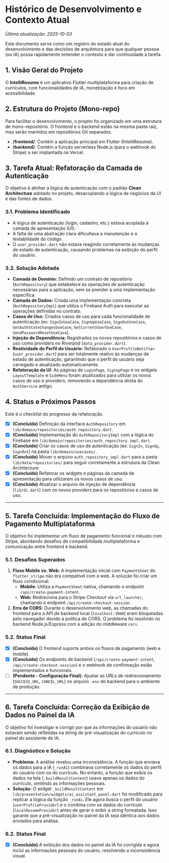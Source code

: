 # Histórico de Desenvolvimento e Contexto Atual

*Última atualização: 2025-10-03*

Este documento serve como um registro do estado atual do desenvolvimento e das decisões de arquitetura para que qualquer pessoa (ou IA) possa rapidamente entender o contexto e dar continuidade à tarefa.

## 1. Visão Geral do Projeto

O **IntelliResume** é um aplicativo Flutter multiplataforma para criação de currículos, com funcionalidades de IA, monetização e foco em acessibilidade.

## 2. Estrutura do Projeto (Mono-repo)

Para facilitar o desenvolvimento, o projeto foi organizado em uma estrutura de mono-repositório. O frontend e o backend estão na mesma pasta raiz, mas serão mantidos em repositórios Git separados.

- **/frontend/**: Contém a aplicação principal em Flutter (IntelliResume).
- **/backend/**: Contém a função serverless Node.js (para o webhook do Stripe) a ser implantada na Vercel.

## 3. Tarefa Atual: Refatoração da Camada de Autenticação

O objetivo é alinhar a lógica de autenticação com o padrão **Clean Architecture** adotado no projeto, desacoplando a lógica de negócios da UI e das fontes de dados.

### 3.1. Problema Identificado

- A lógica de autenticação (login, cadastro, etc.) estava acoplada à camada de apresentação (UI).
- A falta de uma abstração clara dificultava a manutenção e a testabilidade do código.
- O `user_provider.dart` não estava reagindo corretamente às mudanças de estado de autenticação, causando problemas na exibição do perfil do usuário.

### 3.2. Solução Adotada

- **Camada de Domínio:** Definido um contrato de repositório (`AuthRepository`) que estabelece as operações de autenticação necessárias para a aplicação, sem se prender a uma implementação específica.
- **Camada de Dados:** Criada uma implementação concreta (`AuthRepositoryImpl`) que utiliza o Firebase Auth para executar as operações definidas no contrato.
- **Casos de Uso:** Criados casos de uso para cada funcionalidade de autenticação (ex: `SignInUseCase`, `SignUpUseCase`, `SignOutUseCase`, `GetAuthStateChangesUseCase`, `GetCurrentUserUseCase`, `SendPasswordResetUseCase`).
- **Injeção de Dependência:** Registrados os novos repositórios e casos de uso como providers no Riverpod (`data_provider.dart`).
- **Reatividade do Perfil do Usuário:** Refatorado o `UserProfileNotifier` (`user_provider.dart`) para ser totalmente reativo às mudanças de estado de autenticação, garantindo que o perfil do usuário seja carregado e atualizado automaticamente.
- **Refatoração da UI:** As páginas de `LoginPage`, `SignupPage` e os widgets `LayoutTemplate` e `SideMenu` foram atualizados para utilizar os novos casos de uso e providers, removendo a dependência direta do `AuthService` antigo.

## 4. Status e Próximos Passos

Este é o checklist do progresso da refatoração.

- [x] **(Concluído)** Definição da interface `AuthRepository` em `lib/domain/repositories/auth_repository.dart`.
- [x] **(Concluído)** Implementação do `AuthRepositoryImpl` com a lógica do Firebase em `lib/domain/repositories/auth_repository_impl.dart`.
- [x] **(Concluído)** Criar os casos de uso de autenticação (ex: `SignIn`, `SignUp`, `SignOut`) na pasta `lib/domain/usecases/`.
- [x] **(Concluído)** Mover o arquivo `auth_repository_impl.dart` para a pasta `lib/data/repositories/` para seguir corretamente a estrutura da Clean Architecture.
- [x] **(Concluído)** Refatorar os widgets e páginas da camada de apresentação para utilizarem os novos casos de uso.
- [x] **(Concluído)** Atualizar o arquivo de injeção de dependência (`lib/di.dart`) com os novos providers para os repositórios e casos de uso.

---

## 5. Tarefa Concluída: Implementação do Fluxo de Pagamento Multiplataforma

O objetivo foi implementar um fluxo de pagamento funcional e robusto com Stripe, abordando desafios de compatibilidade multiplataforma e comunicação entre frontend e backend.

### 5.1. Desafios Superados

1.  **Fluxo Mobile vs. Web:** A implementação inicial com `PaymentSheet` do `flutter_stripe` não era compatível com a web. A solução foi criar um fluxo condicional:
    *   **Mobile:** Utiliza a `PaymentSheet` nativa, chamando o endpoint `/api/create-payment-intent`.
    *   **Web:** Redireciona para o Stripe Checkout via `url_launcher`, chamando o endpoint `/api/create-checkout-session`.
2.  **Erro de CORS:** Durante o desenvolvimento web, as chamadas do frontend para a API de backend local (`localhost:3000`) eram bloqueadas pelo navegador devido à política de CORS. O problema foi resolvido no backend Node.js/Express com a adição do middleware `cors`.

### 5.2. Status Final

- [x] **(Concluído)** O frontend suporta ambos os fluxos de pagamento (web e mobile).
- [x] **(Concluído)** Os endpoints de backend (`/api/create-payment-intent`, `/api/create-checkout-session`) e o webhook de confirmação estão implementados e funcionais.
- [ ] **(Pendente - Configuração Final)**: Ajustar as URLs de redirecionamento (`SUCCESS_URL`, `CANCEL_URL`) no arquivo `.env` do backend para o ambiente de produção.

---

## 6. Tarefa Concluída: Correção da Exibição de Dados no Painel da IA

O objetivo foi investigar e corrigir por que as informações do usuário não estavam sendo refletidas na string de pré-visualização do currículo no painel do assistente de IA.

### 6.1. Diagnóstico e Solução

- **Problema:** A análise revelou uma inconsistência. A função que enviava os dados para a IA (`_runAi`) combinava corretamente os dados do perfil do usuário com os do currículo. No entanto, a função que exibia os dados na tela (`_buildResultContent`) usava apenas os dados do currículo, omitindo as informações pessoais.
- **Solução:** O widget `_buildResultContent` em `lib/presentation/widgets/ai_assistant_panel.dart` foi modificado para replicar a lógica da função `_runAi`. Ele agora busca o perfil do usuário (`userProfileProvider`) e o combina com os dados do currículo (`localResumeProvider`) antes de gerar e exibir a string formatada. Isso garante que a pré-visualização no painel da IA seja idêntica aos dados enviados para análise.

### 6.2. Status Final

- [x] **(Concluído)** A exibição dos dados no painel da IA foi corrigida e agora inclui as informações pessoais do usuário, resolvendo a inconsistência visual.
